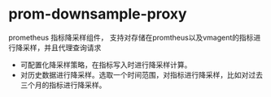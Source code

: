 # prom-downsample-proxy
prometheus 指标降采样组件， 支持对存储在promtheus以及vmagent的指标进行降采样，并且代理查询请求
- 可配置化降采样策略，在指标写入时进行降采样计算。
- 对历史数据进行降采样。选取一个时间范围，对指标进行降采样，比如对过去三个月的指标进行降采样。

